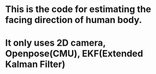 # This is the code for estimating the facing direction of human body. 
# It only uses 2D camera, Openpose(CMU), EKF(Extended Kalman Filter)

